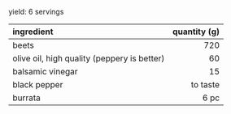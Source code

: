yield: 6 servings

| ingredient                                  | quantity (g) |
|:---                                         | ---:         |
| beets                                       | 720          |
| olive oil, high quality (peppery is better) | 60           |
| balsamic vinegar                            | 15           |
| black pepper                                | to taste     |
| burrata                                     | 6 pc         |
